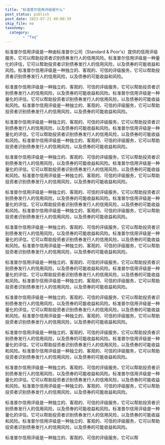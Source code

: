 ```yaml
---
title: "标准普尔信用评级是什么"
post_status: publish
post_date: 2023-07-21 00:00:39
skip_file: no
taxonomy:
  category:
        - "faq"
---
```


标准普尔信用评级是一种由标准普尔公司（Standard & Poor's）提供的信用评级服务，它可以帮助投资者识别债券发行人的信用风险。标准普尔信用评级是一种量化的评估，它可以帮助投资者识别债券发行人的信用风险，以及债券的可能收益和风险。标准普尔信用评级是一种独立的、客观的、可信的评级服务，它可以帮助投资者识别债券发行人的信用风险，以及债券的可能收益和风险。

标准普尔信用评级是一种独立的、客观的、可信的评级服务，它可以帮助投资者识别债券发行人的信用风险，以及债券的可能收益和风险。标准普尔信用评级是一种量化的评估，它可以帮助投资者识别债券发行人的信用风险，以及债券的可能收益和风险。标准普尔信用评级是一种独立的、客观的、可信的评级服务，它可以帮助投资者识别债券发行人的信用风险，以及债券的可能收益和风险。

标准普尔信用评级是一种独立的、客观的、可信的评级服务，它可以帮助投资者识别债券发行人的信用风险，以及债券的可能收益和风险。标准普尔信用评级是一种量化的评估，它可以帮助投资者识别债券发行人的信用风险，以及债券的可能收益和风险。标准普尔信用评级是一种独立的、客观的、可信的评级服务，它可以帮助投资者识别债券发行人的信用风险，以及债券的可能收益和风险。

标准普尔信用评级是一种独立的、客观的、可信的评级服务，它可以帮助投资者识别债券发行人的信用风险，以及债券的可能收益和风险。标准普尔信用评级是一种量化的评估，它可以帮助投资者识别债券发行人的信用风险，以及债券的可能收益和风险。标准普尔信用评级是一种独立的、客观的、可信的评级服务，它可以帮助投资者识别债券发行人的信用风险，以及债券的可能收益和风险。

标准普尔信用评级是一种独立的、客观的、可信的评级服务，它可以帮助投资者识别债券发行人的信用风险，以及债券的可能收益和风险。标准普尔信用评级是一种量化的评估，它可以帮助投资者识别债券发行人的信用风险，以及债券的可能收益和风险。标准普尔信用评级是一种独立的、客观的、可信的评级服务，它可以帮助投资者识别债券发行人的信用风险，以及债券的可能收益和风险。

标准普尔信用评级是一种独立的、客观的、可信的评级服务，它可以帮助投资者识别债券发行人的信用风险，以及债券的可能收益和风险。标准普尔信用评级是一种量化的评估，它可以帮助投资者识别债券发行人的信用风险，以及债券的可能收益和风险。标准普尔信用评级是一种独立的、客观的、可信的评级服务，它可以帮助投资者识别债券发行人的信用风险，以及债券的可能收益和风险。

标准普尔信用评级是一种独立的、客观的、可信的评级服务，它可以帮助投资者识别债券发行人的信用风险，以及债券的可能收益和风险。标准普尔信用评级是一种量化的评估，它可以帮助投资者识别债券发行人的信用风险，以及债券的可能收益和风险。标准普尔信用评级是一种独立的、客观的、可信的评级服务，它可以帮助投资者识别债券发行人的信用风险，以及债券的可能收益和风险。

标准普尔信用评级是一种独立的、客观的、可信的评级服务，它可以帮助投资者识别债券发行人的信用风险，以及债券的可能收益和风险。标准普尔信用评级是一种量化的评估，它可以帮助投资者识别债券发行人的信用风险，以及债券的可能收益和风险。标准普尔信用评级是一种独立的、客观的、可信的评级服务，它可以帮助投资者识别债券发行人的信用风险，以及债券的可能收益和风险。

标准普尔信用评级是一种独立的、客观的、可信的评级服务，它可以帮助投资者识别债券发行人的信用风险，以及债券的可能收益和风险。标准普尔信用评级是一种量化的评估，它可以帮助投资者识别债券发行人的信用风险，以及债券的可能收益和风险。标准普尔信用评级是一种独立的、客观的、可信的评级服务，它可以帮助投资者识别债券发行人的信用风险，以及债券的可能收益和风险。

标准普尔信用评级是一种独立的、客观的、可信的评级服务，它可以帮助投资者识别债券发行人的信用风险，以及债券的可能收益和风险。标准普尔信用评级是一种量化的评估，它可以帮助投资者识别债券发行人的信用风险，以及债券的可能收益和风险。标准普尔信用评级是一种独立的、客观的、可信的评级服务，它可以帮助投资者识别债券发行人的信用风险，以及债券的可能收益和风险。

标准普尔信用评级是一种独立的、客观的、可信的评级服务，它可以帮助投资者识别债券发行人的信用风险，以及债券的可能收益和风险。标准普尔信用评级是一种量化的评估，它可以帮助投资者识别债券发行人的信用风险，以及债券的可能收益和风险。标准普尔信用评级是一种独立的、客观的、可信的评级服务，它可以帮助投资者识别债券发行人的信用风险，以及债券的可能收益和风险。

标准普尔信用评级是一种独立的、客观的、可信的评级服务，它可以帮
